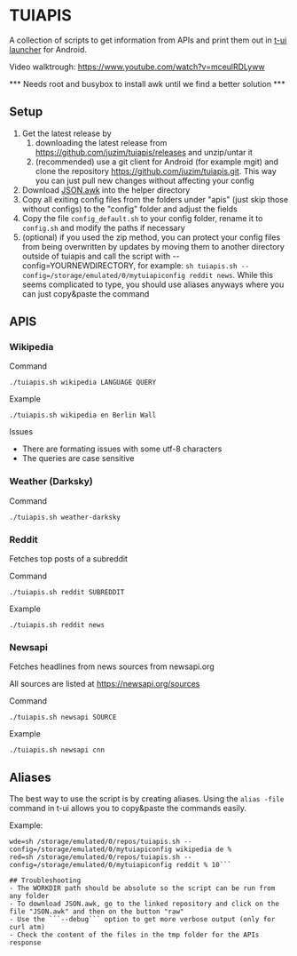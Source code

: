# TUIAPIS

A collection of scripts to get information from APIs and print them out in [t-ui launcher](https://play.google.com/apps/testing/ohi.andre.consolelauncher) for Android.

Video walktrough: https://www.youtube.com/watch?v=mceulRDLyww

*** Needs root and busybox to install awk until we find a better solution ***


## Setup

1. Get the latest release by
    1. downloading the latest release from https://github.com/juzim/tuiapis/releases and unzip/untar it
    2. (recommended) use a git client for Android (for example mgit) and clone the repository https://github.com/juzim/tuiapis.git. This way you can just pull new changes without affecting your config
2. Download [JSON.awk](https://github.com/step-/JSON.awk) into the helper directory
3. Copy all exiting config files from the folders under "apis" (just skip those without configs) to the "config" folder and adjust the fields
4. Copy the file ```config_default.sh``` to your config folder, rename it to ```config.sh``` and modify the paths if necessary
5. (optional) if you used the zip method, you can protect your config files from being overwritten by updates by moving them to another directory outside of tuiapis and call the script with --config=YOURNEWDIRECTORY, for example: ```sh tuiapis.sh --config=/storage/emulated/0/mytuiapiconfig reddit news```. While this seems complicated to type, you should use aliases anyways where you can just copy&paste the command


## APIS
### Wikipedia
Command

```./tuiapis.sh wikipedia LANGUAGE QUERY```

Example

```./tuiapis.sh wikipedia en Berlin Wall```

Issues

- There are formating issues with some utf-8 characters
- The queries are case sensitive

### Weather (Darksky)
Command

```./tuiapis.sh weather-darksky```


### Reddit
Fetches top posts of a subreddit

Command

```./tuiapis.sh reddit SUBREDDIT```


Example

```./tuiapis.sh reddit news```

### Newsapi
Fetches headlines from news sources from newsapi.org

All sources are listed at https://newsapi.org/sources

Command

```./tuiapis.sh newsapi SOURCE```

Example

```./tuiapis.sh newsapi cnn```

## Aliases
The best way to use the script is by creating aliases. Using the ```alias -file``` command in t-ui allows you to copy&paste the commands easily.

Example:

```wen=sh /storage/emulated/0/repos/tuiapis.sh --config=/storage/emulated/0/mytuiapiconfig wikipedia en %
wde=sh /storage/emulated/0/repos/tuiapis.sh --config=/storage/emulated/0/mytuiapiconfig wikipedia de %
red=sh /storage/emulated/0/repos/tuiapis.sh --config=/storage/emulated/0/mytuiapiconfig reddit % 10```

## Troubleshooting
- The WORKDIR path should be absolute so the script can be run from any folder
- To download JSON.awk, go to the linked repository and click on the file "JSON.awk" and then on the button "raw"
- Use the ```--debug``` option to get more verbose output (only for curl atm)
- Check the content of the files in the tmp folder for the APIs response
